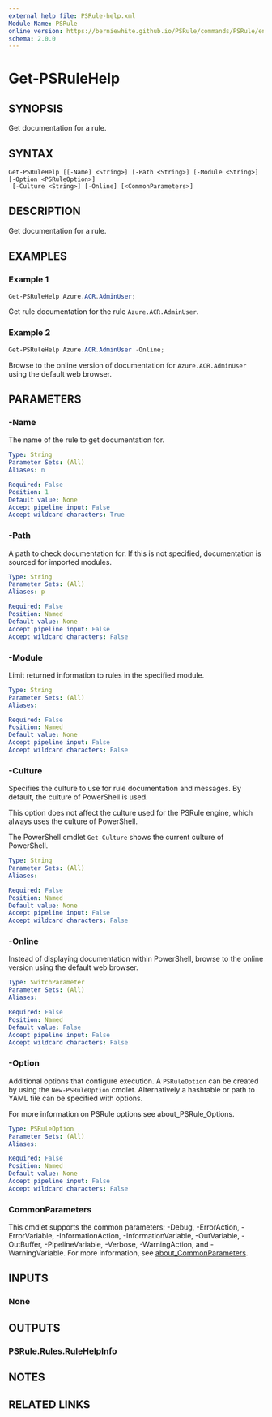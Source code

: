 ```yaml
---
external help file: PSRule-help.xml
Module Name: PSRule
online version: https://berniewhite.github.io/PSRule/commands/PSRule/en-US/Get-PSRuleHelp.html
schema: 2.0.0
---
```


# Get-PSRuleHelp

## SYNOPSIS

Get documentation for a rule.

## SYNTAX

```text
Get-PSRuleHelp [[-Name] <String>] [-Path <String>] [-Module <String>] [-Option <PSRuleOption>]
 [-Culture <String>] [-Online] [<CommonParameters>]
```

## DESCRIPTION

Get documentation for a rule.

## EXAMPLES

### Example 1

```powershell
Get-PSRuleHelp Azure.ACR.AdminUser;
```

Get rule documentation for the rule `Azure.ACR.AdminUser`.

### Example 2

```powershell
Get-PSRuleHelp Azure.ACR.AdminUser -Online;
```

Browse to the online version of documentation for `Azure.ACR.AdminUser` using the default web browser.

## PARAMETERS

### -Name

The name of the rule to get documentation for.

```yaml
Type: String
Parameter Sets: (All)
Aliases: n

Required: False
Position: 1
Default value: None
Accept pipeline input: False
Accept wildcard characters: True
```

### -Path

A path to check documentation for. If this is not specified, documentation is sourced for imported modules.

```yaml
Type: String
Parameter Sets: (All)
Aliases: p

Required: False
Position: Named
Default value: None
Accept pipeline input: False
Accept wildcard characters: False
```

### -Module

Limit returned information to rules in the specified module.

```yaml
Type: String
Parameter Sets: (All)
Aliases:

Required: False
Position: Named
Default value: None
Accept pipeline input: False
Accept wildcard characters: False
```

### -Culture

Specifies the culture to use for rule documentation and messages. By default, the culture of PowerShell is used.

This option does not affect the culture used for the PSRule engine, which always uses the culture of PowerShell.

The PowerShell cmdlet `Get-Culture` shows the current culture of PowerShell.

```yaml
Type: String
Parameter Sets: (All)
Aliases:

Required: False
Position: Named
Default value: None
Accept pipeline input: False
Accept wildcard characters: False
```

### -Online

Instead of displaying documentation within PowerShell, browse to the online version using the default web browser.

```yaml
Type: SwitchParameter
Parameter Sets: (All)
Aliases:

Required: False
Position: Named
Default value: False
Accept pipeline input: False
Accept wildcard characters: False
```

### -Option

Additional options that configure execution. A `PSRuleOption` can be created by using the `New-PSRuleOption` cmdlet. Alternatively a hashtable or path to YAML file can be specified with options.

For more information on PSRule options see about_PSRule_Options.

```yaml
Type: PSRuleOption
Parameter Sets: (All)
Aliases:

Required: False
Position: Named
Default value: None
Accept pipeline input: False
Accept wildcard characters: False
```

### CommonParameters

This cmdlet supports the common parameters: -Debug, -ErrorAction, -ErrorVariable, -InformationAction, -InformationVariable, -OutVariable, -OutBuffer, -PipelineVariable, -Verbose, -WarningAction, and -WarningVariable. For more information, see [about_CommonParameters](http://go.microsoft.com/fwlink/?LinkID=113216).

## INPUTS

### None

## OUTPUTS

### PSRule.Rules.RuleHelpInfo

## NOTES

## RELATED LINKS
